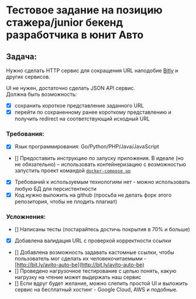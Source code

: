 # Тестовое задание на позицию стажера/junior бекенд разработчика в юнит Авто

## Задача:

Нужно сделать HTTP сервис для сокращения URL наподобие [Bitly](https://bitly.com/) и других сервисов.

UI не нужен, достаточно сделать JSON API сервис.  
Должна быть возможность: 
- [x] сохранить короткое представление заданного URL
- [x] перейти по сохраненному ранее короткому представлению и получить redirect на соответствующий исходный URL

### Требования:

- [x] Язык программирования: Go/Python/PHP/Java/JavaScript
- [] Предоставить инструкцию по запуску приложения. В идеале (но не обязательно) – использовать контейнеризацию с возможностью запустить проект командой [`docker-compose up`](https://docs.docker.com/compose/)
- [x] Требований к используемым технологиям нет - можно использовать любую БД для персистентности
- [x] Код нужно выложить на github (просьба не делать форк этого репозитория, чтобы не плодить плагиат)

### Усложнения:

- [] Написаны тесты (постарайтесь достичь покрытия в 70% и больше)
- [x] Добавлена валидация URL с проверкой корректности ссылки
- [] Добавлена возможность задавать кастомные ссылки, чтобы пользователь мог сделать их человекочитаемыми - [http://bit.ly/avito-auto-be](http://bit.ly/avito-auto-be)
- [] Проведено нагрузочное тестирование с целью понять, какую нагрузку на чтение может выдержать наш сервис
- [] Если вдруг будет желание, можно слепить простой UI и выложить сервис на бесплатный хостинг - Google Cloud, AWS и подобные.
